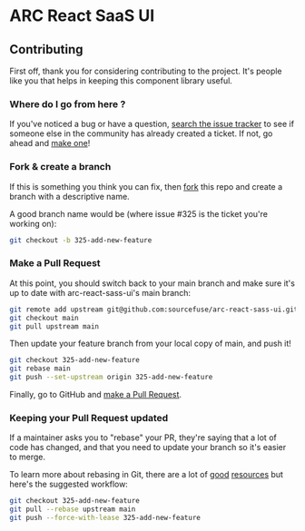 # ARC React SaaS UI

## Contributing

First off, thank you for considering contributing to the project. It's people like you that helps in keeping this component library useful.

### Where do I go from here ?

If you've noticed a bug or have a question, [search the issue tracker](https://github.com/sourcefuse/arc-react-sass-ui/issues) to see if
someone else in the community has already created a ticket. If not, go ahead and
[make one](https://github.com/sourcefuse/arc-react-sass-ui/issues/new/choose)!

### Fork & create a branch

If this is something you think you can fix, then [fork](https://help.github.com/articles/fork-a-repo) this repo and
create a branch with a descriptive name.

A good branch name would be (where issue #325 is the ticket you're working on):

```sh
git checkout -b 325-add-new-feature
```

### Make a Pull Request

At this point, you should switch back to your main branch and make sure it's
up to date with arc-react-sass-ui's main branch:

```sh
git remote add upstream git@github.com:sourcefuse/arc-react-sass-ui.git
git checkout main
git pull upstream main
```

Then update your feature branch from your local copy of main, and push it!

```sh
git checkout 325-add-new-feature
git rebase main
git push --set-upstream origin 325-add-new-feature
```

Finally, go to GitHub and [make a Pull Request](https://help.github.com/articles/creating-a-pull-request).

### Keeping your Pull Request updated

If a maintainer asks you to "rebase" your PR, they're saying that a lot of code
has changed, and that you need to update your branch so it's easier to merge.

To learn more about rebasing in Git, there are a lot of [good][git rebasing]
[resources][interactive rebase] but here's the suggested workflow:

```sh
git checkout 325-add-new-feature
git pull --rebase upstream main
git push --force-with-lease 325-add-new-feature
```

[git rebasing]: http://git-scm.com/book/en/Git-Branching-Rebasing
[interactive rebase]: https://help.github.com/articles/interactive-rebase
